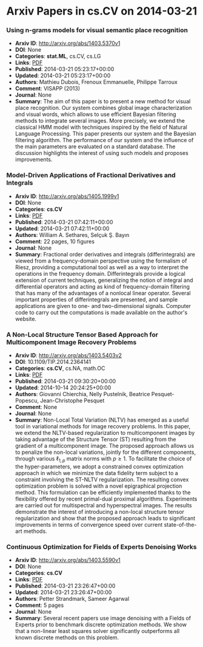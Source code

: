 # Arxiv Papers in cs.CV on 2014-03-21
### Using n-grams models for visual semantic place recognition
- **Arxiv ID**: http://arxiv.org/abs/1403.5370v1
- **DOI**: None
- **Categories**: **stat.ML**, cs.CV, cs.LG
- **Links**: [PDF](http://arxiv.org/pdf/1403.5370v1)
- **Published**: 2014-03-21 05:23:17+00:00
- **Updated**: 2014-03-21 05:23:17+00:00
- **Authors**: Mathieu Dubois, Frenoux Emmanuelle, Philippe Tarroux
- **Comment**: VISAPP (2013)
- **Journal**: None
- **Summary**: The aim of this paper is to present a new method for visual place recognition. Our system combines global image characterization and visual words, which allows to use efficient Bayesian filtering methods to integrate several images. More precisely, we extend the classical HMM model with techniques inspired by the field of Natural Language Processing. This paper presents our system and the Bayesian filtering algorithm. The performance of our system and the influence of the main parameters are evaluated on a standard database. The discussion highlights the interest of using such models and proposes improvements.



### Model-Driven Applications of Fractional Derivatives and Integrals
- **Arxiv ID**: http://arxiv.org/abs/1405.1999v1
- **DOI**: None
- **Categories**: **cs.CV**
- **Links**: [PDF](http://arxiv.org/pdf/1405.1999v1)
- **Published**: 2014-03-21 07:42:11+00:00
- **Updated**: 2014-03-21 07:42:11+00:00
- **Authors**: William A. Sethares, Selçuk Ş. Bayın
- **Comment**: 22 pages, 10 figures
- **Journal**: None
- **Summary**: Fractional order derivatives and integrals (differintegrals) are viewed from a frequency-domain perspective using the formalism of Riesz, providing a computational tool as well as a way to interpret the operations in the frequency domain. Differintegrals provide a logical extension of current techniques, generalizing the notion of integral and differential operators and acting as kind of frequency-domain filtering that has many of the advantages of a nonlocal linear operator. Several important properties of differintegrals are presented, and sample applications are given to one- and two-dimensional signals. Computer code to carry out the computations is made available on the author's website.



### A Non-Local Structure Tensor Based Approach for Multicomponent Image Recovery Problems
- **Arxiv ID**: http://arxiv.org/abs/1403.5403v2
- **DOI**: 10.1109/TIP.2014.2364141
- **Categories**: **cs.CV**, cs.NA, math.OC
- **Links**: [PDF](http://arxiv.org/pdf/1403.5403v2)
- **Published**: 2014-03-21 09:30:20+00:00
- **Updated**: 2014-10-14 20:24:25+00:00
- **Authors**: Giovanni Chierchia, Nelly Pustelnik, Beatrice Pesquet-Popescu, Jean-Christophe Pesquet
- **Comment**: None
- **Journal**: None
- **Summary**: Non-Local Total Variation (NLTV) has emerged as a useful tool in variational methods for image recovery problems. In this paper, we extend the NLTV-based regularization to multicomponent images by taking advantage of the Structure Tensor (ST) resulting from the gradient of a multicomponent image. The proposed approach allows us to penalize the non-local variations, jointly for the different components, through various $\ell_{1,p}$ matrix norms with $p \ge 1$. To facilitate the choice of the hyper-parameters, we adopt a constrained convex optimization approach in which we minimize the data fidelity term subject to a constraint involving the ST-NLTV regularization. The resulting convex optimization problem is solved with a novel epigraphical projection method. This formulation can be efficiently implemented thanks to the flexibility offered by recent primal-dual proximal algorithms. Experiments are carried out for multispectral and hyperspectral images. The results demonstrate the interest of introducing a non-local structure tensor regularization and show that the proposed approach leads to significant improvements in terms of convergence speed over current state-of-the-art methods.



### Continuous Optimization for Fields of Experts Denoising Works
- **Arxiv ID**: http://arxiv.org/abs/1403.5590v1
- **DOI**: None
- **Categories**: **cs.CV**
- **Links**: [PDF](http://arxiv.org/pdf/1403.5590v1)
- **Published**: 2014-03-21 23:26:47+00:00
- **Updated**: 2014-03-21 23:26:47+00:00
- **Authors**: Petter Strandmark, Sameer Agarwal
- **Comment**: 5 pages
- **Journal**: None
- **Summary**: Several recent papers use image denoising with a Fields of Experts prior to benchmark discrete optimization methods. We show that a non-linear least squares solver significantly outperforms all known discrete methods on this problem.



